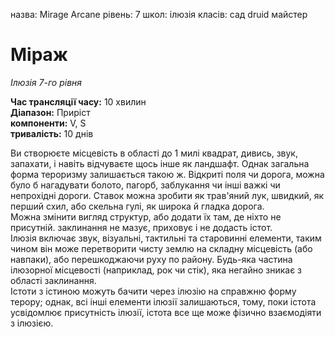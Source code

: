 назва: Mirage Arcane рівень: 7 школ: ілюзія класів: сад druid майстер

# Міраж
_Ілюзія 7-го рівня_

**Час трансляції часу:** 10 хвилин    
**Діапазон:** Приріст    
**компоненти:** V, S    
**тривалість:** 10 днів

Ви створюєте місцевість в області до 1 милі квадрат, дивись, звук, запахати, і навіть відчуваєте щось інше як ландшафт. Однак загальна форма тероризму залишається такою ж. Відкриті поля чи дорога, можна було б нагадувати болото, пагорб, заблукання чи інші важкі чи непрохідні дороги. Ставок можна зробити як трав'яний лук, швидкий, як перший схил, або скельна гулі, як широка й гладка дорога.    
Можна змінити вигляд структур, або додати їх там, де ніхто не присутній. заклинання не мазує, приховує і не додасть істот.    
Ілюзія включає звук, візуальні, тактильні та старовинні елементи, таким чином він може перетворити чисту землю на складну місцевість (або навпаки), або перешкоджаючи руху по району. Будь-яка частина ілюзорної місцевості (наприклад, рок чи стік), яка негайно зникає з області заклинання.    
Істоти з істиною можуть бачити через ілюзію на справжню форму терору; однак, всі інші елементи ілюзії залишаються, тому, поки істота усвідомлює присутність ілюзії, істота все ще може фізично взаємодіяти з ілюзією. 